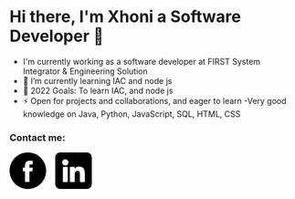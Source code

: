 # Hi there, I'm Xhoni a Software Developer 👋

- I'm currently working as a software developer at FIRST System Integrator & Engineering Solution
- 🌱 I’m currently learning IAC and node js
- 🥅 2022 Goals: To learn IAC, and node js
- ⚡ Open for projects and collaborations, and eager to learn
  -Very good knowledge on Java, Python, JavaScript, SQL, HTML, CSS

### Contact me:

[![website](facebook.png)](https://www.facebook.com/xhoni.shega.5)
&nbsp;&nbsp;
[![website](linkedin.png)](https://www.linkedin.com/in/xhoni-shega-ba5a991a1/)
